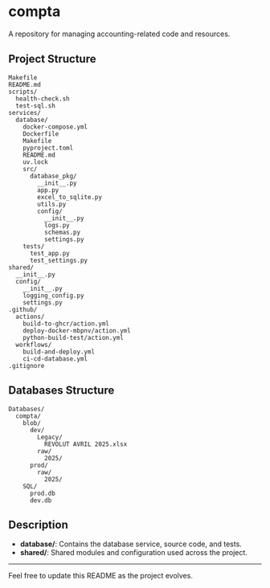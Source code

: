 # compta

A repository for managing accounting-related code and resources.

## Project Structure

```
Makefile
README.md
scripts/
  health-check.sh
  test-sql.sh
services/
  database/
    docker-compose.yml
    Dockerfile
    Makefile
    pyproject.toml
    README.md
    uv.lock
    src/
      database_pkg/
        __init__.py
        app.py
        excel_to_sqlite.py
        utils.py
        config/
          __init__.py
          logs.py
          schemas.py
          settings.py
    tests/
      test_app.py
      test_settings.py
shared/
  __init__.py
  config/
    __init__.py
    logging_config.py
    settings.py
.github/
  actions/
    build-to-ghcr/action.yml
    deploy-docker-mbpnv/action.yml
    python-build-test/action.yml
  workflows/
    build-and-deploy.yml
    ci-cd-database.yml
.gitignore
```


## Databases Structure

```
Databases/
  compta/
    blob/
      dev/
        Legacy/
          REVOLUT AVRIL 2025.xlsx
        raw/
          2025/
      prod/
        raw/
          2025/
    SQL/
      prod.db
      dev.db
```

## Description
- **database/**: Contains the database service, source code, and tests.
- **shared/**: Shared modules and configuration used across the project.

---

Feel free to update this README as the project evolves.
